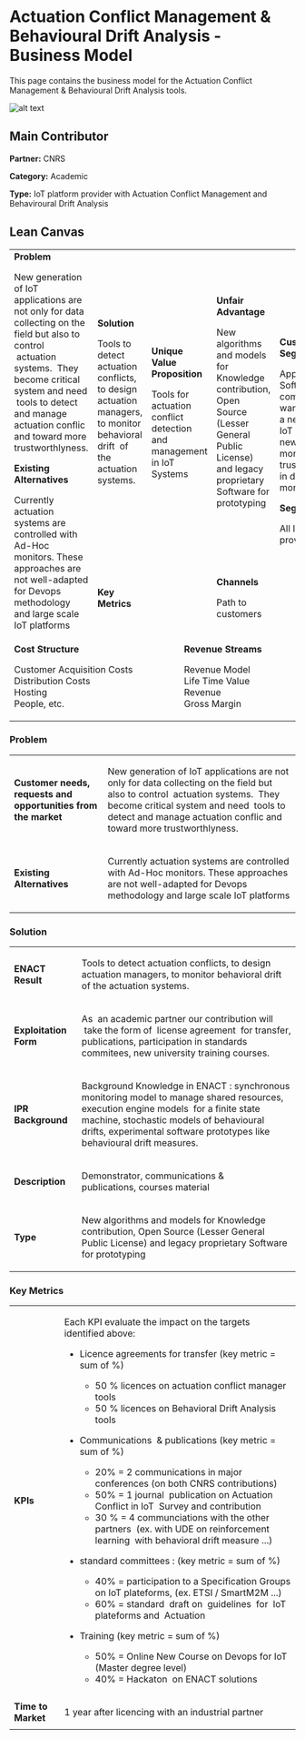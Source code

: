 # Actuation Conflict Management & Behavioural Drift Analysis - Business Model

This page contains the business model for the Actuation Conflict Management & Behavioural Drift Analysis tools.

![alt text](https://github.com/enactproject/ENACTBusinessModel/blob/master/BusinessModels/Images/ACM%26BDA.png)

## Main Contributor

**Partner:** CNRS

**Category:** Academic

**Type:** IoT  platform provider with Actuation Conflict Management and Behaviroural Drift Analysis

## Lean Canvas

<table>
  <tr>
    <td rowspan="2">
      <b>Problem</b>
      <p>New generation of IoT applications are  not only for data collecting on the field but also to control  actuation systems.  They become critical system and need  tools to detect and manage actuation conflic and toward more trustworthlyness. </p>
      <b>Existing Alternatives</b>
      <p>Currently actuation systems are controlled with Ad-Hoc monitors. These approaches are not well-adapted for Devops methodology and  large scale IoT platforms</p>
    </td>
    <td>
      <b>Solution</b>
      <p>Tools to detect actuation conflicts, to design actuation managers, to monitor behavioral drift  of the actuation systems.</p>
    </td>
    <td rowspan="2" colspan="2">
      <b>Unique Value Proposition</b>
      <p>Tools for actuation conflict detection and management in IoT Systems </p>
      <br><br><br><br><br>
    </td>
    <td>
      <b>Unfair Advantage</b>
      <p>New algorithms and models for Knowledge contribution, Open Source (Lesser General Public License) and legacy proprietary Software for prototyping</p>
    </td>
    <td rowspan="2">
      <b>Customer Segments</b>
      <p>App Developers: Software company that wants to provide a new software IoT Platform with new tools for more trustworthlyness in design and monitoring.</p>
      <b>Segments</b>
      <p>All IoT platform providers</p>
    </td>
  </tr>
  <tr>
    <td>
      <b>Key Metrics</b>
      <p> 

</p>
    </td>
    <td>
      <b>Channels</b>
      <p>Path to customers</p>
    </td>
  </tr>
  <tr>
    <td colspan="3">
      <b>Cost Structure</b>
      <p>Customer Acquisition Costs <br>
      Distribution Costs <br>
      Hosting <br>
      People, etc.</p>
    </td>
    <td colspan="3">
      <b>Revenue Streams</b>
      <p>Revenue Model <br>
      Life Time Value <br>
      Revenue <br>
      Gross Margin</p>
    </td>
  </tr>
</table>


### Problem

<table>
  <tr>
    <td rowspan="1">
      <b>Customer needs, requests and opportunities from the market</b>
    </td>
    <td rowspan="1">
      <p>New generation of IoT applications are  not only for data collecting on the field but also to control  actuation systems.  They become critical system and need  tools to detect and manage actuation conflic and toward more trustworthlyness. </p>
    </td>
  </tr>
  <tr>
    <td rowspan="1">
      <b>Existing Alternatives</b> </td>
    <td rowspan="1">
      <p>Currently actuation systems are controlled with Ad-Hoc monitors. These approaches are not well-adapted for Devops methodology and  large scale IoT platforms </p>
    </td>
      </tr>
</table>

### Solution

<table>
  <tr>
    <td rowspan="1">
      <b>ENACT Result</b>
    </td>
    <td rowspan="1">
      <p>Tools to detect actuation conflicts, to design actuation managers, to monitor behavioral drift  of the actuation systems.</p>
    </td>
  </tr>
  <tr>
    <td rowspan="1">
      <b>Exploitation Form</b> </td>
    <td rowspan="1">
      <p>As  an academic partner our contribution will  take the form of  license agreement  for transfer, publications, participation in standards commitees, new university training courses. </p>
    </td>
      </tr>
    <tr>
    <td rowspan="1">
      <b>IPR Background </b> </td>
    <td rowspan="1">
      <p>Background Knowledge in ENACT : synchronous monitoring model to manage shared resources, execution engine models  for a finite state machine, stochastic models of behavioural drifts, experimental software prototypes like behavioural drift measures.  </p>
    </td>
      </tr>
   <tr>
    <td rowspan="1">
      <b>Description </b> </td>
    <td rowspan="1">
      <p>Demonstrator, communications & publications, courses material  </p>
    </td>
      </tr>
     <tr>
    <td rowspan="1">
      <b>Type</b> </td>
    <td rowspan="1">
      <p>New algorithms and models for Knowledge contribution, Open Source (Lesser General Public License) and legacy proprietary Software for prototyping </p>
    </td>
      </tr>
</table>

### Key Metrics

<table>
  <tr>
    <td rowspan="1">
      <b>KPIs</b>
    </td>
    <td rowspan="1">
      <p>Each KPI evaluate the impact on the targets identified above:  

* Licence agreements for transfer (key metric = sum of %) 
  * 50 % licences on actuation conflict manager tools 
  * 50 % licences on Behavioral Drift Analysis tools
   
* Communications  & publications (key metric = sum of %) 
  * 20% = 2 communications in major conferences (on both CNRS contributions)
  * 50% = 1 journal  publication on Actuation Conflict in IoT  Survey and contribution 
  * 30 % = 4 communciations with the other partners  (ex. with UDE on reinforcement learning  with behavioral drift measure ...)

* standard committees : (key metric = sum of %) 
  * 40% = participation to a Specification Groups on IoT plateforms, (ex. ETSI / SmartM2M ...)
  * 60% = standard  draft on  guidelines  for  IoT plateforms and  Actuation  
    
* Training (key metric = sum of %) 
  * 50% = Online New Course on Devops for IoT (Master degree level) 
  * 40% = Hackaton  on ENACT solutions 
</p>
    </td>
  </tr>
  <tr>
    <td rowspan="1">
      <b>Time to Market</b> </td>
    <td rowspan="1">
      <p>1 year after licencing with an industrial partner  </p>
    </td>
      </tr>
</table>
